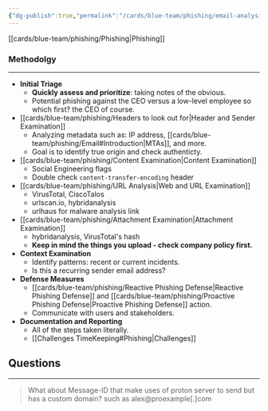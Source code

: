 ```yaml
---
{"dg-publish":true,"permalink":"/cards/blue-team/phishing/email-analysis/"}
---
```


[[cards/blue-team/phishing/Phishing\|Phishing]]
### Methodolgy
---
- **Initial Triage**
	- **Quickly assess and prioritize**: taking notes of the obvious.
	- Potential phishing against the CEO versus a low-level employee so which first? the CEO of course.
- [[cards/blue-team/phishing/Headers to look out for\|Header and Sender Examination]] 
	- Analyzing metadata such as: IP address, [[cards/blue-team/phishing/Email#Introduction\|MTAs]], and more.
	- Goal is to identify true origin and check authenticty.
- [[cards/blue-team/phishing/Content Examination\|Content Examination]]
	- Social Engineering flags
	- Double check `content-transfer-encoding` header
- [[cards/blue-team/phishing/URL Analysis\|Web and URL Examination]]
	- VirusTotal, CiscoTalos
	- urlscan.io, hybridanalysis
	- urlhaus for malware analysis link
- [[cards/blue-team/phishing/Attachment Examination\|Attachment Examination]]
	- hybridanalysis, VirusTotal's hash
	- **Keep in mind the things you upload - check company policy first.**
- **Context Examination**
	- Identify patterns: recent or current incidents.
	- Is this a recurring sender email address?
- **Defense Measures**
	- [[cards/blue-team/phishing/Reactive Phishing Defense\|Reactive Phishing Defense]] and [[cards/blue-team/phishing/Proactive Phishing Defense\|Proactive Phishing Defense]] action.
	- Communicate with users and stakeholders.
- **Documentation and Reporting**
	- All of the steps taken literally.
	- [[Challenges TimeKeeping#Phishing\|Challenges]]

## Questions
---
> What about Message-ID that make uses of proton server to send but has a custom domain? such as alex@proexample[.]com




